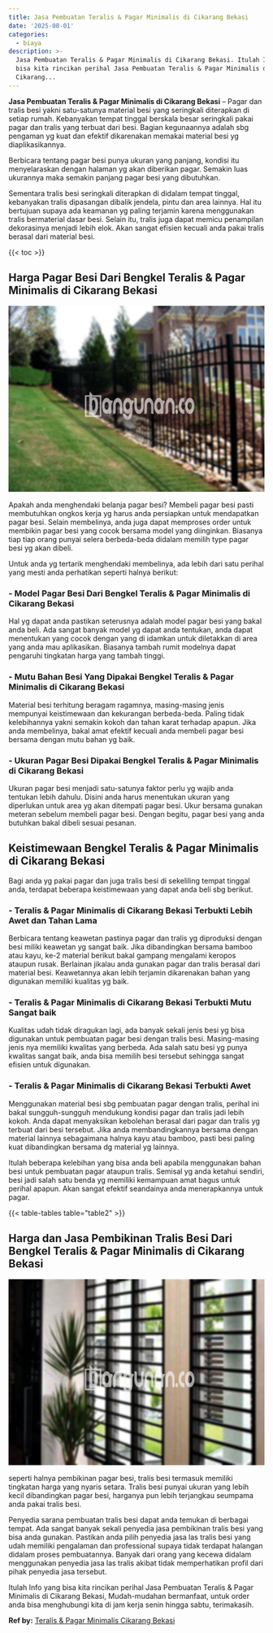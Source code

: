 ```yaml
---
title: Jasa Pembuatan Teralis & Pagar Minimalis di Cikarang Bekasi
date: '2025-08-01'
categories:
  - biaya
description: >-
  Jasa Pembuatan Teralis & Pagar Minimalis di Cikarang Bekasi. Itulah Info yang
  bisa kita rincikan perihal Jasa Pembuatan Teralis & Pagar Minimalis di
  Cikarang...
---
```


**Jasa Pembuatan Teralis & Pagar Minimalis di Cikarang Bekasi** – Pagar dan tralis besi yakni satu-satunya material besi yang seringkali diterapkan di setiap rumah. Kebanyakan tempat tinggal berskala besar seringkali pakai pagar dan tralis yang terbuat dari besi. Bagian kegunaannya adalah sbg pengaman yg kuat dan efektif dikarenakan memakai material besi yg diaplikasikannya.

Berbicara tentang pagar besi punya ukuran yang panjang, kondisi itu menyelaraskan dengan halaman yg akan diberikan pagar. Semakin luas ukurannya maka semakin panjang pagar besi yang dibutuhkan.

Sementara tralis besi seringkali diterapkan di didalam tempat tinggal, kebanyakan tralis dipasangan dibalik jendela, pintu dan area lainnya. Hal itu bertujuan supaya ada keamanan yg paling terjamin karena menggunakan tralis bermaterial dasar besi. Selain itu, tralis juga dapat memicu penampilan dekorasinya menjadi lebih elok. Akan sangat efisien kecuali anda pakai tralis berasal dari material besi.

{{< toc >}}

## Harga Pagar Besi Dari Bengkel Teralis & Pagar Minimalis di Cikarang Bekasi

![Jasa Pembuatan Teralis & Pagar Minimalis di Cikarang Bekasi](/images/pagar-minimalis-murah-14.png)

Apakah anda menghendaki belanja pagar besi? Membeli pagar besi pasti membutuhkan ongkos kerja yg harus anda persiapkan untuk mendapatkan pagar besi. Selain membelinya, anda juga dapat memproses order untuk membikin pagar besi yang cocok bersama model yang diinginkan. Biasanya tiap tiap orang punyai selera berbeda-beda didalam memilih type pagar besi yg akan dibeli.

Untuk anda yg tertarik menghendaki membelinya, ada lebih dari satu perihal yang mesti anda perhatikan seperti halnya berikut:
### \- Model Pagar Besi Dari Bengkel Teralis & Pagar Minimalis di Cikarang Bekasi

Hal yg dapat anda pastikan seterusnya adalah model pagar besi yang bakal anda beli. Ada sangat banyak model yg dapat anda tentukan, anda dapat menentukan yang cocok dengan yang di idamkan untuk diletakkan di area yang anda mau aplikasikan. Biasanya tambah rumit modelnya dapat pengaruhi tingkatan harga yang tambah tinggi.

### \- Mutu Bahan Besi Yang Dipakai Bengkel Teralis & Pagar Minimalis di Cikarang Bekasi

Material besi terhitung beragam ragamnya, masing-masing jenis mempunyai keistimewaan dan kekurangan berbeda-beda. Paling tidak kelebihannya yakni semakin kokoh dan tahan karat terhadap apapun. Jika anda membelinya, bakal amat efektif kecuali anda membeli pagar besi bersama dengan mutu bahan yg baik.

### \- Ukuran Pagar Besi Dipakai Bengkel Teralis & Pagar Minimalis di Cikarang Bekasi

Ukuran pagar besi menjadi satu-satunya faktor perlu yg wajib anda tentukan lebih dahulu. Disini anda harus menentukan ukuran yang diperlukan untuk area yg akan ditempati pagar besi. Ukur bersama gunakan meteran sebelum membeli pagar besi. Dengan begitu, pagar besi yang anda butuhkan bakal dibeli sesuai pesanan.

## Keistimewaan Bengkel Teralis & Pagar Minimalis di Cikarang Bekasi

Bagi anda yg pakai pagar dan juga tralis besi di sekeliling tempat tinggal anda, terdapat beberapa keistimewaan yang dapat anda beli sbg berikut.

### \- Teralis & Pagar Minimalis di Cikarang Bekasi Terbukti Lebih Awet dan Tahan Lama

Berbicara tentang keawetan pastinya pagar dan tralis yg diproduksi dengan besi miliki keawetan yg sangat baik. Jika dibandingkan bersama bamboo atau kayu, ke-2 material berikut bakal gampang mengalami keropos ataupun rusak. Berlainan jikalau anda gunakan pagar dan tralis berasal dari material besi. Keawetannya akan lebih terjamin dikarenakan bahan yang digunakan memiliki kualitas yg baik.

### \- Teralis & Pagar Minimalis di Cikarang Bekasi Terbukti Mutu Sangat baik

Kualitas udah tidak diragukan lagi, ada banyak sekali jenis besi yg bisa digunakan untuk pembuatan pagar besi dengan tralis besi. Masing-masing jenis nya memiliki kwalitas yang berbeda. Ada salah satu besi yg punya kwalitas sangat baik, anda bisa memilih besi tersebut sehingga sangat efisien untuk digunakan.

### \- Teralis & Pagar Minimalis di Cikarang Bekasi Terbukti Awet

Menggunakan material besi sbg pembuatan pagar dengan tralis, perihal ini bakal sungguh-sungguh mendukung kondisi pagar dan tralis jadi lebih kokoh. Anda dapat menyaksikan kebolehan berasal dari pagar dan tralis yg terbuat dari besi tersebut. Jika anda membandingkannya bersama dengan material lainnya sebagaimana halnya kayu atau bamboo, pasti besi paling kuat dibandingkan bersama dg material yg lainnya.

Itulah beberapa kelebihan yang bisa anda beli apabila menggunakan bahan besi untuk pembuatan pagar ataupun tralis. Semisal yg anda ketahui sendiri, besi jadi salah satu benda yg memiliki kemampuan amat bagus untuk perihal apapun. Akan sangat efektif seandainya anda menerapkannya untuk pagar.

{{< table-tables table="table2" >}}

## Harga dan Jasa Pembikinan Tralis Besi Dari Bengkel Teralis & Pagar Minimalis di Cikarang Bekasi

![Jasa Pembuatan Teralis & Pagar Minimalis di Cikarang Bekasi](/images/teralis-minimalis-murah-24.png)

seperti halnya pembikinan pagar besi, tralis besi termasuk memiliki tingkatan harga yang nyaris setara. Tralis besi punyai ukuran yang lebih kecil dibandingkan pagar besi, harganya pun lebih terjangkau seumpama anda pakai tralis besi.

Penyedia sarana pembuatan tralis besi dapat anda temukan di berbagai tempat. Ada sangat banyak sekali penyedia jasa pembikinan tralis besi yang bisa anda gunakan. Pastikan anda pilih penyedia jasa las tralis besi yang udah memiliki pengalaman dan professional supaya tidak terdapat halangan didalam proses pembuatannya. Banyak dari orang yang kecewa didalam menggunakan penyedia jasa las tralis akibat tidak memperhatikan profil dari pihak penyedia jasa tersebut.

Itulah Info yang bisa kita rincikan perihal Jasa Pembuatan Teralis & Pagar Minimalis di Cikarang Bekasi, Mudah-mudahan bermanfaat, untuk order anda bisa menghubungi kita di jam kerja senin hingga sabtu, terimakasih.

**Ref by:** [Teralis & Pagar Minimalis Cikarang Bekasi](https://id.wikipedia.org/wiki/Teralis)
